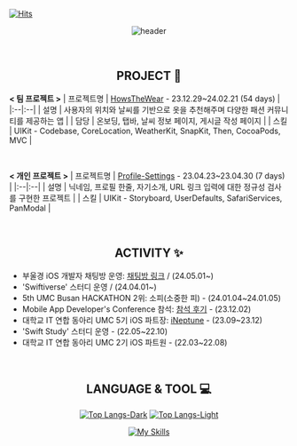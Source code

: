[![Hits](https://hits.seeyoufarm.com/api/count/incr/badge.svg?url=https%3A%2F%2Fgithub.com%2Frafa-e1&count_bg=%2337945F&title_bg=%23000000&icon=apple.svg&icon_color=%23FFFFFF&title=HITS&edge_flat=false)](https://hits.seeyoufarm.com) 

<div align=center>

<!--![header](https://capsule-render.vercel.app/api?type=venom&color=348858&height=300&section=header&text=Code%20With%20Heart.&fontSize=90&fontColor=000000&animation=twinkling)-->
![header](https://capsule-render.vercel.app/api?type=venom&color=348858&height=300&section=header&text=Code%20With%20Heart.&fontSize=90&fontColor=FF3D5F&animation=twinkling)

<br>

## PROJECT 📱
<div align=left>
  
**< 팀 프로젝트 >**
| 프로젝트명 | [HowsTheWear](https://github.com/rafa-e1/HowsTheWear-iOS) -  23.12.29~24.02.21 (54 days) |
|:--|:--|
| 설명 | 사용자의 위치와 날씨를 기반으로 옷을 추천해주며 다양한 패션 커뮤니티를 제공하는 앱 |
| 담당 | 온보딩, 탭바, 날씨 정보 페이지, 게시글 작성 페이지 |
| 스킬 | UIKit - Codebase, CoreLocation, WeatherKit, SnapKit, Then, CocoaPods, MVC |

<br>

**< 개인 프로젝트 >**
| 프로젝트명 | [Profile-Settings](https://github.com/rafa-e1/Profile-Settings) -  23.04.23~23.04.30 (7 days) |
|:--|:--|
| 설명 | 닉네임, 프로필 한줄, 자기소개, URL 링크 입력에 대한 정규성 검사를 구현한 프로젝트 |
| 스킬 | UIKit - Storyboard, UserDefaults, SafariServices, PanModal |

</div>

<br>

## ACTIVITY ✨
<div align=left>

- 부울경 iOS 개발자 채팅방 운영: [채팅방 링크](https://open.kakao.com/o/gsa7zdpg) / (24.05.01~)<br>
- 'Swiftiverse' 스터디 운영 / (24.04.01~)<br>
- 5th UMC Busan HACKATHON 2위: 소피(소중한 피) - (24.01.04~24.01.05)<br>
- Mobile App Developer's Conference 참석: [참석 후기](https://velog.io/@rafa/1stConference) - (23.12.02)<br>
- 대학교 IT 연합 동아리 UMC 5기 iOS 파트장: [iNeptune](https://github.com/iNeptune-Code-Adventurers/iNeptune) - (23.09~23.12)<br>
- 'Swift Study' 스터디 운영 - (22.05~22.10)<br>
- 대학교 IT 연합 동아리 UMC 2기 iOS 파트원 - (22.03~22.08)<br>

</div>

<br>

## LANGUAGE & TOOL 💻
[![Top Langs-Dark](https://github-readme-stats.vercel.app/api/top-langs/?username=rafa-e1&layout=compact&theme=vue-dark&border_color=348858&bg_color=0D1117&title_color=ffffff#gh-dark-mode-only)](https://github.com/anuraghazra/github-readme-stats#gh-dark-mode-only)
[![Top Langs-Light](https://github-readme-stats.vercel.app/api/top-langs/?username=rafa-e1&layout=compact&theme=vue&border_color=348858&title_color=000000#gh-light-mode-only)](https://github.com/anuraghazra/github-readme-stats#gh-light-mode-only)

[![My Skills](https://skillicons.dev/icons?i=swift,git,github,notion,figma,discord)](https://skillicons.dev)

</div>

<!--### TOOL
<img src="https://img.shields.io/badge/Notion-ffffff?style=flat&logo=notion&logoColor=black" /> 
<img src="https://img.shields.io/badge/Discord-5865F2?style=flat&logo=Discord&logoColor=white" /> 
<img src="https://img.shields.io/badge/Slack-4A154B?style=flat&logo=slack&logoColor=white" />

<img src="https://img.shields.io/badge/Figma-0c0e12?style=flat&logo=figma&logoColor=white" /> 
<img src="https://img.shields.io/badge/Sketch-white?style=flat&logo=Sketch&logoColor=F7B500" /> 

<img src="https://img.shields.io/badge/GitKraken-black?style=flat&logo=gitkraken&logoColor=#179287" />

<br>
<br>

<!--## PINNED 📌
[![Readme Card](https://github-readme-stats.vercel.app/api/pin/?username=rafa-e1&repo=Profile-Settings&theme=vue)](https://github.com/rafa-e1/Profile-Settings)
[![Readme Card](https://github-readme-stats.vercel.app/api/pin/?username=rafa-e1&repo=PastPaper&theme=vue)](https://github.com/rafa-e1/PastPaper)
[![Readme Card](https://github-readme-stats.vercel.app/api/pin/?username=rafa-e1&repo=iNeptune&theme=vue)](https://github.com/rafa-e1/iNeptune)
[![Readme Card](https://github-readme-stats.vercel.app/api/pin/?username=rafa-e1&repo=WhatTheName&theme=vue)](https://github.com/rafa-e1/WhatTheName)

[![](http://mazassumnida.wtf/api/v2/generate_badge?boj=RAFAEL)](https://solved.ac/profile/rafael)
[![](https://github-readme-stats.vercel.app/api?username=rafa-e1&show_icons=true&theme=swift)](https://github.com/rafa-e1/github-readme-stats)-->
